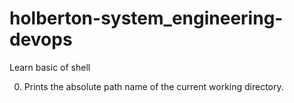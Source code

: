 # holberton-system_engineering-devops 
Learn basic of shell

0. Prints the absolute path name of the current working directory.

